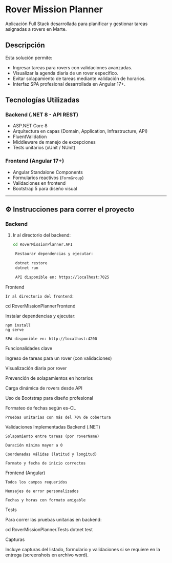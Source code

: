 ﻿# Rover Mission Planner

Aplicación Full Stack desarrollada para planificar y gestionar tareas asignadas a rovers en Marte.

## Descripción

Esta solución permite:
- Ingresar tareas para rovers con validaciones avanzadas.
- Visualizar la agenda diaria de un rover específico.
- Evitar solapamiento de tareas mediante validación de horarios.
- Interfaz SPA profesional desarrollada en Angular 17+.

##  Tecnologías Utilizadas

### Backend (.NET 8 - API REST)
- ASP.NET Core 8
- Arquitectura en capas (Domain, Application, Infrastructure, API)
- FluentValidation
- Middleware de manejo de excepciones
- Tests unitarios (xUnit / NUnit)

### Frontend (Angular 17+)
- Angular Standalone Components
- Formularios reactivos (`FormGroup`)
- Validaciones en frontend
- Bootstrap 5 para diseño visual

---

## ⚙️ Instrucciones para correr el proyecto

### Backend

1. Ir al directorio del backend:
   ```bash
   cd RoverMissionPlanner.API

    Restaurar dependencias y ejecutar:

    dotnet restore
    dotnet run

    API disponible en: https://localhost:7025

Frontend

    Ir al directorio del frontend:

cd RoverMissionPlannerFrontend

Instalar dependencias y ejecutar:

    npm install
    ng serve

    SPA disponible en: http://localhost:4200
 Funcionalidades clave

Ingreso de tareas para un rover (con validaciones)

Visualización diaria por rover

Prevención de solapamientos en horarios

Carga dinámica de rovers desde API

Uso de Bootstrap para diseño profesional

Formateo de fechas según es-CL

    Pruebas unitarias con más del 70% de cobertura

 Validaciones Implementadas
Backend (.NET)

    Solapamiento entre tareas (por roverName)

    Duración mínima mayor a 0

    Coordenadas válidas (latitud y longitud)

    Formato y fecha de inicio correctos

Frontend (Angular)

    Todos los campos requeridos

    Mensajes de error personalizados

    Fechas y horas con formato amigable
 Tests

Para correr las pruebas unitarias en backend:

cd RoverMissionPlanner.Tests
dotnet test

Capturas

Incluye capturas del listado, formulario y validaciones si se requiere en la entrega (screenshots en archivo word).